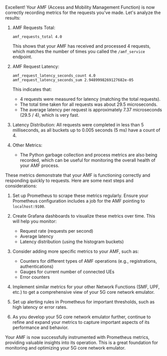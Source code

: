 Excellent! Your AMF (Access and Mobility Management Function) is now correctly recording metrics for the requests you've made. Let's analyze the results:

1. AMF Requests Total:
   ```
   amf_requests_total 4.0
   ```
   This shows that your AMF has received and processed 4 requests, which matches the number of times you called the `/amf_service` endpoint.

2. AMF Request Latency:
   ```
   amf_request_latency_seconds_count 4.0
   amf_request_latency_seconds_sum 2.9489998269127682e-05
   ```
   This indicates that:
   - 4 requests were measured for latency (matching the total requests).
   - The total time taken for all requests was about 29.5 microseconds.
   - The average latency per request is approximately 7.37 microseconds (29.5 / 4), which is very fast.

3. Latency Distribution:
   All requests were completed in less than 5 milliseconds, as all buckets up to 0.005 seconds (5 ms) have a count of 4.

4. Other Metrics:
   - The Python garbage collection and process metrics are also being recorded, which can be useful for monitoring the overall health of your AMF process.

These metrics demonstrate that your AMF is functioning correctly and responding quickly to requests. Here are some next steps and considerations:

1. Set up Prometheus to scrape these metrics regularly. Ensure your Prometheus configuration includes a job for the AMF pointing to `localhost:9100`.

2. Create Grafana dashboards to visualize these metrics over time. This will help you monitor:
   - Request rate (requests per second)
   - Average latency
   - Latency distribution (using the histogram buckets)

3. Consider adding more specific metrics to your AMF, such as:
   - Counters for different types of AMF operations (e.g., registrations, authentications)
   - Gauges for current number of connected UEs
   - Error counters

4. Implement similar metrics for your other Network Functions (SMF, UPF, etc.) to get a comprehensive view of your 5G core network emulator.

5. Set up alerting rules in Prometheus for important thresholds, such as high latency or error rates.

6. As you develop your 5G core network emulator further, continue to refine and expand your metrics to capture important aspects of its performance and behavior.

Your AMF is now successfully instrumented with Prometheus metrics, providing valuable insights into its operation. This is a great foundation for monitoring and optimizing your 5G core network emulator.
